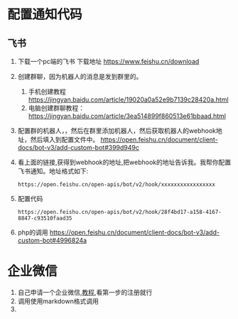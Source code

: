 # 配置通知代码

## 飞书

1. 下载一个pc端的飞书
下载地址
https://www.feishu.cn/download

2. 创建群聊，因为机器人的消息是发到群里的。
   1. 手机创建教程 https://jingyan.baidu.com/article/19020a0a52e9b7139c28420a.html
   2. 电脑创建群聊教程：https://jingyan.baidu.com/article/3ea514899f860513e61bbaad.html


3. 配置群的机器人，，然后在群里添加机器人，然后获取机器人的webhook地址，然后填入到配置文件中。
https://open.feishu.cn/document/client-docs/bot-v3/add-custom-bot#399d949c


4. 看上面的链接,获得到webhook的地址,把webhook的地址告诉我。我帮你配置飞书通知。地址格式如下:
    
    ```angular2html
    https://open.feishu.cn/open-apis/bot/v2/hook/xxxxxxxxxxxxxxxxx
    ```

5. 配置代码
   ```angular2html
   https://open.feishu.cn/open-apis/bot/v2/hook/28f4bd17-a158-4167-8847-c93510faad35
   ```
6. php的调用
   https://open.feishu.cn/document/client-docs/bot-v3/add-custom-bot#4996824a

# 企业微信
1. 自己申请一个企业微信,[教程](https://blog.csdn.net/m0_64130892/article/details/128533639),看第一步的注册就行
2. 调用使用markdown格式调用
3. 